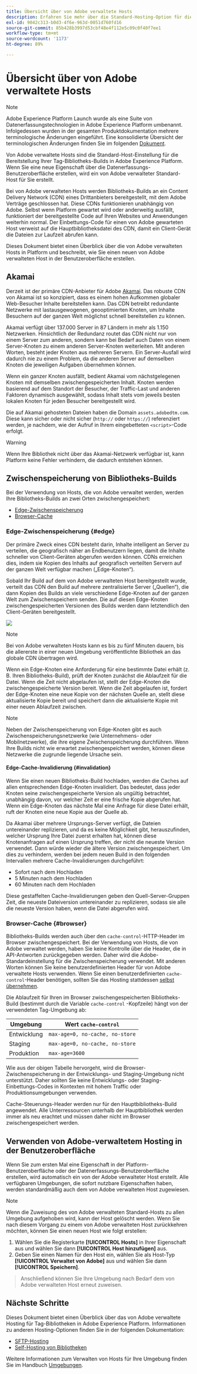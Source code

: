 ```yaml
---
title: Übersicht über von Adobe verwaltete Hosts
description: Erfahren Sie mehr über die Standard-Hosting-Option für die Bereitstellung von Tag-Bibliotheks-Builds in Adobe Experience Platform.
exl-id: 9042c313-b0d3-4f6e-963d-0051d760fd16
source-git-commit: 85b428b3997d53cbf48e4f112e5c09c0f40f7ee1
workflow-type: tm+mt
source-wordcount: '1173'
ht-degree: 89%

---
```


# Übersicht über von Adobe verwaltete Hosts

>[!NOTE]
>
>Adobe Experience Platform Launch wurde als eine Suite von Datenerfassungstechnologien in Adobe Experience Platform umbenannt. Infolgedessen wurden in der gesamten Produktdokumentation mehrere terminologische Änderungen eingeführt. Eine konsolidierte Übersicht der terminologischen Änderungen finden Sie im folgenden [Dokument](../../../term-updates.md).

Von Adobe verwaltete Hosts sind die Standard-Host-Einstellung für die Bereitstellung Ihrer Tag-Bibliotheks-Builds in Adobe Experience Platform. Wenn Sie eine neue Eigenschaft über die Datenerfassungs-Benutzeroberfläche erstellen, wird ein von Adobe verwalteter Standard-Host für Sie erstellt.

Bei von Adobe verwalteten Hosts werden Bibliotheks-Builds an ein Content Delivery Network (CDN) eines Drittanbieters bereitgestellt, mit dem Adobe Verträge geschlossen hat. Diese CDNs funktionieren unabhängig von Adobe. Selbst wenn Platform gewartet wird oder anderweitig ausfällt, funktioniert der bereitgestellte Code auf Ihren Websites und Anwendungen weiterhin normal. Der Einbettungs-Code für einen von Adobe gewarteten Host verweist auf die Hauptbibliotheksdatei des CDN, damit ein Client-Gerät die Dateien zur Laufzeit abrufen kann.

Dieses Dokument bietet einen Überblick über die von Adobe verwalteten Hosts in Platform und beschreibt, wie Sie einen neuen von Adobe verwalteten Host in der Benutzeroberfläche erstellen.

## Akamai

Derzeit ist der primäre CDN-Anbieter für Adobe [Akamai](https://www.akamai.com/de). Das robuste CDN von Akamai ist so konzipiert, dass es einem hohen Aufkommen globaler Web-Besucher Inhalte bereitstellen kann. Das CDN betreibt redundante Netzwerke mit lastausgewogenen, geooptimierten Knoten, um Inhalte Besuchern auf der ganzen Welt möglichst schnell bereitstellen zu können.

Akamai verfügt über 137.000 Server in 87 Ländern in mehr als 1.150 Netzwerken. Hinsichtlich der Redundanz routet das CDN nicht nur von einem Server zum anderen, sondern kann bei Bedarf auch Daten von einem Server-Knoten zu einem anderen Server-Knoten weiterleiten. Mit anderen Worten, besteht jeder Knoten aus mehreren Servern. Ein Server-Ausfall wird dadurch nie zu einem Problem, da die anderen Server auf demselben Knoten die jeweiligen Aufgaben übernehmen können.

Wenn ein ganzer Knoten ausfällt, bedient Akamai vom nächstgelegenen Knoten mit demselben zwischengespeicherten Inhalt. Knoten werden basierend auf dem Standort der Besucher, der Traffic-Last und anderen Faktoren dynamisch ausgewählt, sodass Inhalt stets vom jeweils besten lokalen Knoten für jeden Besucher bereitgestellt wird.

Die auf Akamai gehosteten Dateien haben die Domain `assets.adobedtm.com`. Diese kann sicher oder nicht sicher (`http://` oder `https://`) referenziert werden, je nachdem, wie der Aufruf in Ihrem eingebetteten `<script>`-Code erfolgt.

>[!WARNING]
>
>Wenn Ihre Bibliothek nicht über das Akamai-Netzwerk verfügbar ist, kann Platform keine Fehler verhindern, die dadurch entstehen können.

## Zwischenspeicherung von Bibliotheks-Builds

Bei der Verwendung von Hosts, die von Adobe verwaltet werden, werden Ihre Bibliotheks-Builds an zwei Orten zwischengespeichert:

* [Edge-Zwischenspeicherung](#edge)
* [Browser-Cache](#browser)

### Edge-Zwischenspeicherung {#edge}

Der primäre Zweck eines CDN besteht darin, Inhalte intelligent an Server zu verteilen, die geografisch näher an Endbenutzern liegen, damit die Inhalte schneller von Client-Geräten abgerufen werden können. CDNs erreichen dies, indem sie Kopien des Inhalts auf geografisch verteilten Servern auf der ganzen Welt verfügbar machen („Edge-Knoten“).

Sobald Ihr Build auf dem von Adobe verwalteten Host bereitgestellt wurde, verteilt das CDN den Build auf mehrere zentralisierte Server („Quellen“), die dann Kopien des Builds an viele verschiedene Edge-Knoten auf der ganzen Welt zum Zwischenspeichern senden. Die auf diesen Edge-Knoten zwischengespeicherten Versionen des Builds werden dann letztendlich den Client-Geräten bereitgestellt.

![](../images/cdn-diagram.png)

>[!NOTE]
>
>Bei von Adobe verwalteten Hosts kann es bis zu fünf Minuten dauern, bis die allererste in einer neuen Umgebung veröffentlichte Bibliothek an das globale CDN übertragen wird.

Wenn ein Edge-Knoten eine Anforderung für eine bestimmte Datei erhält (z. B. Ihren Bibliotheks-Build), prüft der Knoten zunächst die Ablaufzeit für die Datei. Wenn die Zeit nicht abgelaufen ist, stellt der Edge-Knoten die zwischengespeicherte Version bereit. Wenn die Zeit abgelaufen ist, fordert der Edge-Knoten eine neue Kopie von der nächsten Quelle an, stellt diese aktualisierte Kopie bereit und speichert dann die aktualisierte Kopie mit einer neuen Ablaufzeit zwischen.

>[!NOTE]
>
>Neben der Zwischenspeicherung von Edge-Knoten gibt es auch Zwischenspeicherungsnetzwerke (wie Unternehmens- oder Mobilnetzwerke), die ihre eigene Zwischenspeicherung durchführen. Wenn Ihre Builds nicht wie erwartet zwischengespeichert werden, können diese Netzwerke die zugrunde liegende Ursache sein.

#### Edge-Cache-Invalidierung {#invalidation}

Wenn Sie einen neuen Bibliotheks-Build hochladen, werden die Caches auf allen entsprechenden Edge-Knoten invalidiert. Das bedeutet, dass jeder Knoten seine zwischengespeicherte Version als ungültig betrachtet, unabhängig davon, vor welcher Zeit er eine frische Kopie abgerufen hat. Wenn ein Edge-Knoten das nächste Mal eine Anfrage für diese Datei erhält, ruft der Knoten eine neue Kopie aus der Quelle ab.

Da Akamai über mehrere Ursprungs-Server verfügt, die Dateien untereinander replizieren, und da es keine Möglichkeit gibt, herauszufinden, welcher Ursprung Ihre Datei zuerst erhalten hat, können diese Knotenanfragen auf einen Ursprung treffen, der nicht die neueste Version verwendet. Dann würde wieder die ältere Version zwischengespeichert. Um dies zu verhindern, werden bei jedem neuen Build in den folgenden Intervallen mehrere Cache-Invalidierungen durchgeführt:

* Sofort nach dem Hochladen
* 5 Minuten nach dem Hochladen
* 60 Minuten nach dem Hochladen

Diese gestaffelten Cache-Invalidierungen geben den Quell-Server-Gruppen Zeit, die neueste Dateiversion untereinander zu replizieren, sodass sie alle die neueste Version haben, wenn die Datei abgerufen wird.

### Browser-Cache {#browser}

Bibliotheks-Builds werden auch über den `cache-control`-HTTP-Header im Browser zwischengespeichert. Bei der Verwendung von Hosts, die von Adobe verwaltet werden, haben Sie keine Kontrolle über die Header, die in API-Antworten zurückgegeben werden. Daher wird die Adobe-Standardeinstellung für die Zwischenspeicherung verwendet. Mit anderen Worten können Sie keine benutzerdefinierten Header für von Adobe verwaltete Hosts verwenden. Wenn Sie einen benutzerdefinierten `cache-control`-Header benötigen, sollten Sie das Hosting stattdessen [selbst übernehmen](self-hosting-libraries.md).

Die Ablaufzeit für Ihren im Browser zwischengespeicherten Bibliotheks-Build (bestimmt durch die Variable `cache-control` -Kopfzeile) hängt von der verwendeten Tag-Umgebung ab:

| Umgebung | Wert `cache-control` |
| --- | --- |
| Entwicklung | `max-age=0, no-cache, no-store` |
| Staging | `max-age=0, no-cache, no-store` |
| Produktion | `max-age=3600` |

Wie aus der obigen Tabelle hervorgeht, wird die Browser-Zwischenspeicherung in der Entwicklungs- und Staging-Umgebung nicht unterstützt. Daher sollten Sie keine Entwicklungs- oder Staging-Einbettungs-Codes in Kontexten mit hohem Traffic oder Produktionsumgebungen verwenden.

Cache-Steuerungs-Header werden nur für den Hauptbibliotheks-Build angewendet. Alle Unterressourcen unterhalb der Hauptbibliothek werden immer als neu erachtet und müssen daher nicht im Browser zwischengespeichert werden.

## Verwenden von Adobe-verwaltetem Hosting in der Benutzeroberfläche

Wenn Sie zum ersten Mal eine Eigenschaft in der Platform-Benutzeroberfläche oder der Datenerfassungs-Benutzeroberfläche erstellen, wird automatisch ein von der Adobe verwalteter Host erstellt. Alle verfügbaren Umgebungen, die sofort nutzbare Eigenschaften haben, werden standardmäßig auch dem von Adobe verwalteten Host zugewiesen.

>[!NOTE]
>
>Wenn die Zuweisung des von Adobe verwalteten Standard-Hosts zu allen Umgebung aufgehoben wird, kann der Host gelöscht werden. Wenn Sie nach diesem Vorgang zu einem von Adobe verwalteten Host zurückkehren möchten, können Sie einen neuen Host wie folgt erstellen:
>
>1. Wählen Sie die Registerkarte **[!UICONTROL Hosts]** in Ihrer Eigenschaft aus und wählen Sie dann **[!UICONTROL Host hinzufügen]** aus.
>1. Geben Sie einen Namen für den Host ein, wählen Sie als Host-Typ **[!UICONTROL Verwaltet von Adobe]** aus und wählen Sie dann **[!UICONTROL Speichern]**.

>
>Anschließend können Sie Ihre Umgebung nach Bedarf dem von Adobe verwalteten Host erneut zuweisen.

## Nächste Schritte

Dieses Dokument bietet einen Überblick über das von Adobe verwaltete Hosting für Tag-Bibliotheken in Adobe Experience Platform. Informationen zu anderen Hosting-Optionen finden Sie in der folgenden Dokumentation:

* [SFTP-Hosting](./sftp-host.md)
* [Self-Hosting von Bibliotheken](./self-hosting-libraries.md)

Weitere Informationen zum Verwalten von Hosts für Ihre Umgebung finden Sie im Handbuch [Umgebungen](../environments.md).
